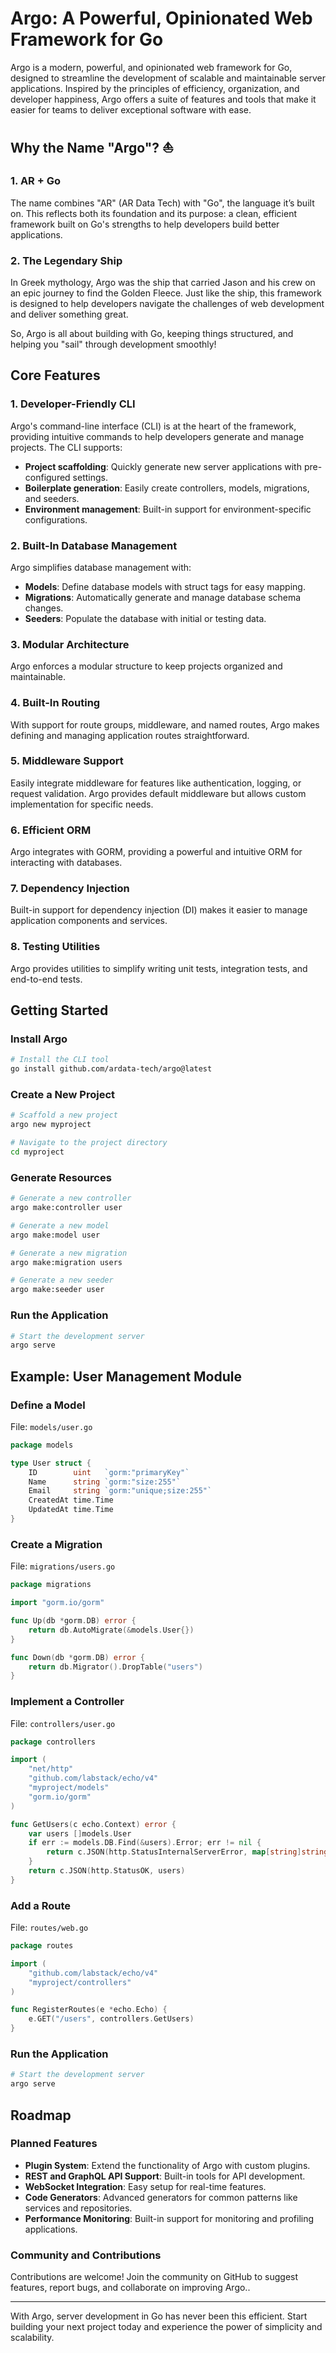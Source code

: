 # Argo: A Powerful, Opinionated Web Framework for Go

Argo is a modern, powerful, and opinionated web framework for Go, designed to streamline the development of scalable and maintainable server applications. Inspired by the principles of efficiency, organization, and developer happiness, Argo offers a suite of features and tools that make it easier for teams to deliver exceptional software with ease.

## Why the Name "Argo"? ⛵

### 1. **AR + Go**

The name combines "AR" (AR Data Tech) with "Go", the language it’s built on. This reflects both its foundation and its purpose: a clean, efficient framework built on Go's strengths to help developers build better applications.

### 2. **The Legendary Ship**

In Greek mythology, Argo was the ship that carried Jason and his crew on an epic journey to find the Golden Fleece. Just like the ship, this framework is designed to help developers navigate the challenges of web development and deliver something great.

So, Argo is all about building with Go, keeping things structured, and helping you "sail" through development smoothly!

## Core Features

### 1. **Developer-Friendly CLI**

Argo's command-line interface (CLI) is at the heart of the framework, providing intuitive commands to help developers generate and manage projects. The CLI supports:

- **Project scaffolding**: Quickly generate new server applications with pre-configured settings.
- **Boilerplate generation**: Easily create controllers, models, migrations, and seeders.
- **Environment management**: Built-in support for environment-specific configurations.

### 2. **Built-In Database Management**

Argo simplifies database management with:

- **Models**: Define database models with struct tags for easy mapping.
- **Migrations**: Automatically generate and manage database schema changes.
- **Seeders**: Populate the database with initial or testing data.

### 3. **Modular Architecture**

Argo enforces a modular structure to keep projects organized and maintainable.

### 4. **Built-In Routing**

With support for route groups, middleware, and named routes, Argo makes defining and managing application routes straightforward.

### 5. **Middleware Support**

Easily integrate middleware for features like authentication, logging, or request validation. Argo provides default middleware but allows custom implementation for specific needs.

### 6. **Efficient ORM**

Argo integrates with GORM, providing a powerful and intuitive ORM for interacting with databases.

### 7. **Dependency Injection**

Built-in support for dependency injection (DI) makes it easier to manage application components and services.

### 8. **Testing Utilities**

Argo provides utilities to simplify writing unit tests, integration tests, and end-to-end tests.

## Getting Started

### Install Argo

```bash
# Install the CLI tool
go install github.com/ardata-tech/argo@latest
```

### Create a New Project

```bash
# Scaffold a new project
argo new myproject

# Navigate to the project directory
cd myproject
```

### Generate Resources

```bash
# Generate a new controller
argo make:controller user

# Generate a new model
argo make:model user

# Generate a new migration
argo make:migration users

# Generate a new seeder
argo make:seeder user
```

### Run the Application

```bash
# Start the development server
argo serve
```

## Example: User Management Module

### Define a Model

File: `models/user.go`

```go
package models

type User struct {
    ID        uint   `gorm:"primaryKey"`
    Name      string `gorm:"size:255"`
    Email     string `gorm:"unique;size:255"`
    CreatedAt time.Time
    UpdatedAt time.Time
}
```

### Create a Migration

File: `migrations/users.go`

```go
package migrations

import "gorm.io/gorm"

func Up(db *gorm.DB) error {
    return db.AutoMigrate(&models.User{})
}

func Down(db *gorm.DB) error {
    return db.Migrator().DropTable("users")
}
```

### Implement a Controller

File: `controllers/user.go`

```go
package controllers

import (
    "net/http"
    "github.com/labstack/echo/v4"
    "myproject/models"
    "gorm.io/gorm"
)

func GetUsers(c echo.Context) error {
    var users []models.User
    if err := models.DB.Find(&users).Error; err != nil {
        return c.JSON(http.StatusInternalServerError, map[string]string{"error": err.Error()})
    }
    return c.JSON(http.StatusOK, users)
}
```

### Add a Route

File: `routes/web.go`

```go
package routes

import (
    "github.com/labstack/echo/v4"
    "myproject/controllers"
)

func RegisterRoutes(e *echo.Echo) {
    e.GET("/users", controllers.GetUsers)
}
```

### Run the Application

```bash
# Start the development server
argo serve
```

## Roadmap

### Planned Features

- **Plugin System**: Extend the functionality of Argo with custom plugins.
- **REST and GraphQL API Support**: Built-in tools for API development.
- **WebSocket Integration**: Easy setup for real-time features.
- **Code Generators**: Advanced generators for common patterns like services and repositories.
- **Performance Monitoring**: Built-in support for monitoring and profiling applications.

### Community and Contributions

Contributions are welcome! Join the community on GitHub to suggest features, report bugs, and collaborate on improving Argo..

---

With Argo, server development in Go has never been this efficient. Start building your next project today and experience the power of simplicity and scalability.

